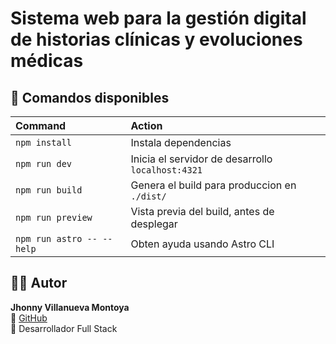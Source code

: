 # Sistema web para la gestión digital de historias clínicas y evoluciones médicas

## 🧞 Comandos disponibles

| Command                   | Action                                           |
| :------------------------ | :----------------------------------------------- |
| `npm install`             | Instala dependencias                             |
| `npm run dev`             | Inicia el servidor de desarrollo `localhost:4321`|
| `npm run build`           | Genera el build para produccion en `./dist/`     |
| `npm run preview`         | Vista previa del build, antes de desplegar       |
| `npm run astro -- --help` | Obten ayuda usando Astro CLI                     |


## 👨‍💻 Autor

**Jhonny Villanueva Montoya**  
📍 [GitHub](https://github.com/jmvillanueva-dev)  
💼 Desarrollador Full Stack
